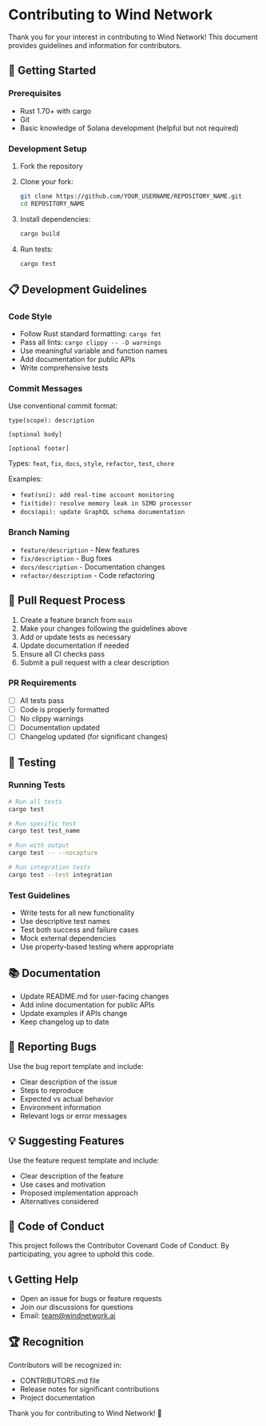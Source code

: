 # Contributing to Wind Network

Thank you for your interest in contributing to Wind Network! This document provides guidelines and information for contributors.

## 🚀 Getting Started

### Prerequisites

- Rust 1.70+ with cargo
- Git
- Basic knowledge of Solana development (helpful but not required)

### Development Setup

1. Fork the repository
2. Clone your fork:
   ```bash
   git clone https://github.com/YOUR_USERNAME/REPOSITORY_NAME.git
   cd REPOSITORY_NAME
   ```

3. Install dependencies:
    
    ```bash
    cargo build
    ```
    
4. Run tests:
    
    ```bash
    cargo test
    ```
    
## 📋 Development Guidelines

### Code Style

- Follow Rust standard formatting: `cargo fmt`
- Pass all lints: `cargo clippy -- -D warnings`
- Use meaningful variable and function names
- Add documentation for public APIs
- Write comprehensive tests

### Commit Messages

Use conventional commit format:

```
type(scope): description

[optional body]

[optional footer]
```

Types: `feat`, `fix`, `docs`, `style`, `refactor`, `test`, `chore`

Examples:

- `feat(sni): add real-time account monitoring`
- `fix(tide): resolve memory leak in SIMD processor`
- `docs(api): update GraphQL schema documentation`

### Branch Naming

- `feature/description` - New features
- `fix/description` - Bug fixes
- `docs/description` - Documentation changes
- `refactor/description` - Code refactoring

## 🔄 Pull Request Process

1. Create a feature branch from `main`
2. Make your changes following the guidelines above
3. Add or update tests as necessary
4. Update documentation if needed
5. Ensure all CI checks pass
6. Submit a pull request with a clear description

### PR Requirements

- [ ] All tests pass
- [ ] Code is properly formatted
- [ ] No clippy warnings
- [ ] Documentation updated
- [ ] Changelog updated (for significant changes)

## 🧪 Testing

### Running Tests

```bash
# Run all tests
cargo test

# Run specific test
cargo test test_name

# Run with output
cargo test -- --nocapture

# Run integration tests
cargo test --test integration
```

### Test Guidelines

- Write tests for all new functionality
- Use descriptive test names
- Test both success and failure cases
- Mock external dependencies
- Use property-based testing where appropriate

## 📚 Documentation

- Update README.md for user-facing changes
- Add inline documentation for public APIs
- Update examples if APIs change
- Keep changelog up to date

## 🐛 Reporting Bugs

Use the bug report template and include:

- Clear description of the issue
- Steps to reproduce
- Expected vs actual behavior
- Environment information
- Relevant logs or error messages

## 💡 Suggesting Features

Use the feature request template and include:

- Clear description of the feature
- Use cases and motivation
- Proposed implementation approach
- Alternatives considered

## 🤝 Code of Conduct

This project follows the Contributor Covenant Code of Conduct. By participating, you agree to uphold this code.

## 📞 Getting Help

- Open an issue for bugs or feature requests
- Join our discussions for questions
- Email: team@windnetwork.ai

## 🏆 Recognition

Contributors will be recognized in:

- CONTRIBUTORS.md file
- Release notes for significant contributions
- Project documentation

Thank you for contributing to Wind Network! 🌊